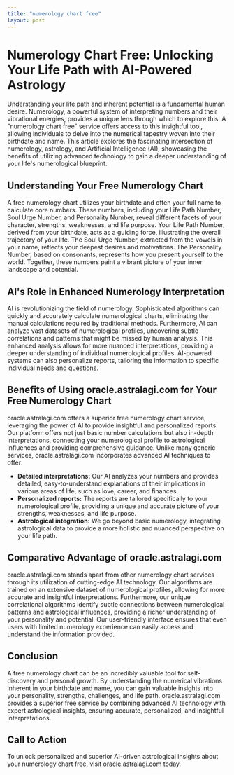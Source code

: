 ```yaml
---
title: "numerology chart free"
layout: post
---
```


# Numerology Chart Free: Unlocking Your Life Path with AI-Powered Astrology

Understanding your life path and inherent potential is a fundamental human desire.  Numerology, a powerful system of interpreting numbers and their vibrational energies, provides a unique lens through which to explore this.  A "numerology chart free" service offers access to this insightful tool, allowing individuals to delve into the numerical tapestry woven into their birthdate and name.  This article explores the fascinating intersection of numerology, astrology, and Artificial Intelligence (AI), showcasing the benefits of utilizing advanced technology to gain a deeper understanding of your life's numerological blueprint.

## Understanding Your Free Numerology Chart

A free numerology chart utilizes your birthdate and often your full name to calculate core numbers.  These numbers, including your Life Path Number, Soul Urge Number, and Personality Number, reveal different facets of your character, strengths, weaknesses, and life purpose.  Your Life Path Number, derived from your birthdate, acts as a guiding force, illustrating the overall trajectory of your life. The Soul Urge Number, extracted from the vowels in your name, reflects your deepest desires and motivations.  The Personality Number, based on consonants, represents how you present yourself to the world.  Together, these numbers paint a vibrant picture of your inner landscape and potential.

## AI's Role in Enhanced Numerology Interpretation

AI is revolutionizing the field of numerology.  Sophisticated algorithms can quickly and accurately calculate numerological charts, eliminating the manual calculations required by traditional methods.  Furthermore, AI can analyze vast datasets of numerological profiles, uncovering subtle correlations and patterns that might be missed by human analysis.  This enhanced analysis allows for more nuanced interpretations, providing a deeper understanding of individual numerological profiles.  AI-powered systems can also personalize reports, tailoring the information to specific individual needs and questions.

## Benefits of Using oracle.astralagi.com for Your Free Numerology Chart

oracle.astralagi.com offers a superior free numerology chart service, leveraging the power of AI to provide insightful and personalized reports.  Our platform offers not just basic number calculations but also in-depth interpretations, connecting your numerological profile to astrological influences and providing comprehensive guidance.  Unlike many generic services, oracle.astralagi.com incorporates advanced AI techniques to offer:

* **Detailed interpretations:** Our AI analyzes your numbers and provides detailed, easy-to-understand explanations of their implications in various areas of life, such as love, career, and finances.
* **Personalized reports:** The reports are tailored specifically to your numerological profile, providing a unique and accurate picture of your strengths, weaknesses, and life purpose.
* **Astrological integration:**  We go beyond basic numerology, integrating astrological data to provide a more holistic and nuanced perspective on your life path.

## Comparative Advantage of oracle.astralagi.com

oracle.astralagi.com stands apart from other numerology chart services through its utilization of cutting-edge AI technology.  Our algorithms are trained on an extensive dataset of numerological profiles, allowing for more accurate and insightful interpretations.  Furthermore, our unique correlational algorithms identify subtle connections between numerological patterns and astrological influences, providing a richer understanding of your personality and potential.  Our user-friendly interface ensures that even users with limited numerology experience can easily access and understand the information provided.

## Conclusion

A free numerology chart can be an incredibly valuable tool for self-discovery and personal growth.  By understanding the numerical vibrations inherent in your birthdate and name, you can gain valuable insights into your personality, strengths, challenges, and life path.  oracle.astralagi.com provides a superior free service by combining advanced AI technology with expert astrological insights, ensuring accurate, personalized, and insightful interpretations.

## Call to Action

To unlock personalized and superior AI-driven astrological insights about your numerology chart free, visit [oracle.astralagi.com](https://oracle.astralagi.com) today.